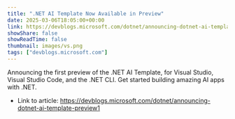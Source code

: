```yaml
---
title: ".NET AI Template Now Available in Preview"
date: 2025-03-06T18:05:00+00:00
link: https://devblogs.microsoft.com/dotnet/announcing-dotnet-ai-template-preview1
showShare: false
showReadTime: false
thumbnail: images/vs.png
tags: ["devblogs.microsoft.com"]
---
```

Announcing the first preview of the .NET AI Template, for Visual Studio, Visual Studio Code, and the .NET CLI. Get started building amazing AI apps with .NET.

- Link to article: https://devblogs.microsoft.com/dotnet/announcing-dotnet-ai-template-preview1